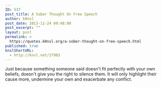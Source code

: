 ```yaml
---
ID: 537
post_title: A Sober Thought On Free Speech
author: k0nsl
post_date: 2013-11-24 09:48:00
post_excerpt: ""
layout: post
permalink: >
  https://quotes.k0nsl.org/a-sober-thought-on-free-speech.html
published: true
knslShortURL:
  - http://knsl.net/27903
---
```

Just because something someone said doesn't fit perfectly with your own beliefs, doesn't give you the right to silence them. It will only highlight their cause more, undermine your own and exacerbate any conflict.